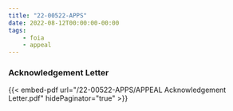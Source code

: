 ```yaml
---
title: "22-00522-APPS"
date: 2022-08-12T00:00:00-00:00
tags:
    - foia
    - appeal
---
```


### Acknowledgement Letter

{{< embed-pdf url="/22-00522-APPS/APPEAL Acknowledgement Letter.pdf" hidePaginator="true" >}}